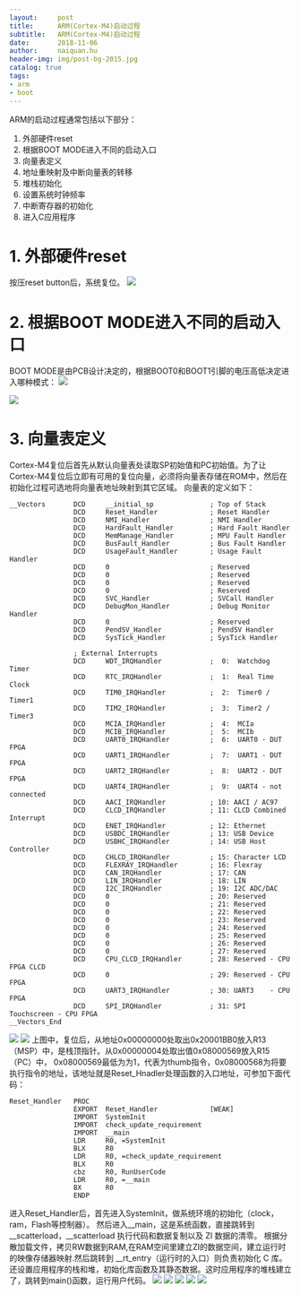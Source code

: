 ```yaml
---
layout:     post
title:      ARM(Cortex-M4)启动过程
subtitle:   ARM(Cortex-M4)启动过程
date:       2018-11-06
author:     naiquan.hu
header-img: img/post-bg-2015.jpg
catalog: true
tags:
- arm
- boot
---
```


ARM的启动过程通常包括以下部分：
1. 外部硬件reset
2. 根据BOOT MODE进入不同的启动入口
3. 向量表定义
4. 地址重映射及中断向量表的转移
5. 堆栈初始化
6. 设置系统时钟频率
7. 中断寄存器的初始化
8. 进入C应用程序

# 1. 外部硬件reset
按压reset button后，系统复位。
![](/images/blog/00001.png)
# 2. 根据BOOT MODE进入不同的启动入口
BOOT MODE是由PCB设计决定的，根据BOOT0和BOOT1引脚的电压高低决定进入哪种模式：
![](/images/blog/00002.png)

![](/images/blog/00003.png)

# 3. 向量表定义
Cortex-M4复位后首先从默认向量表处读取SP初始值和PC初始值。为了让Cortex-M4复位后立即有可用的复位向量，必须将向量表存储在ROM中，然后在初始化过程可选地将向量表地址映射到其它区域。
向量表的定义如下：
```
__Vectors       DCD     __initial_sp              ; Top of Stack
                DCD     Reset_Handler             ; Reset Handler
                DCD     NMI_Handler               ; NMI Handler
                DCD     HardFault_Handler         ; Hard Fault Handler
                DCD     MemManage_Handler         ; MPU Fault Handler
                DCD     BusFault_Handler          ; Bus Fault Handler
                DCD     UsageFault_Handler        ; Usage Fault Handler
                DCD     0                         ; Reserved
                DCD     0                         ; Reserved
                DCD     0                         ; Reserved
                DCD     0                         ; Reserved
                DCD     SVC_Handler               ; SVCall Handler
                DCD     DebugMon_Handler          ; Debug Monitor Handler
                DCD     0                         ; Reserved
                DCD     PendSV_Handler            ; PendSV Handler
                DCD     SysTick_Handler           ; SysTick Handler

                ; External Interrupts
                DCD     WDT_IRQHandler            ;  0:  Watchdog Timer
                DCD     RTC_IRQHandler            ;  1:  Real Time Clock
                DCD     TIM0_IRQHandler           ;  2:  Timer0 / Timer1
                DCD     TIM2_IRQHandler           ;  3:  Timer2 / Timer3
                DCD     MCIA_IRQHandler           ;  4:  MCIa
                DCD     MCIB_IRQHandler           ;  5:  MCIb
                DCD     UART0_IRQHandler          ;  6:  UART0 - DUT FPGA
                DCD     UART1_IRQHandler          ;  7:  UART1 - DUT FPGA
                DCD     UART2_IRQHandler          ;  8:  UART2 - DUT FPGA
                DCD     UART4_IRQHandler          ;  9:  UART4 - not connected
                DCD     AACI_IRQHandler           ; 10: AACI / AC97
                DCD     CLCD_IRQHandler           ; 11: CLCD Combined Interrupt
                DCD     ENET_IRQHandler           ; 12: Ethernet
                DCD     USBDC_IRQHandler          ; 13: USB Device
                DCD     USBHC_IRQHandler          ; 14: USB Host Controller
                DCD     CHLCD_IRQHandler          ; 15: Character LCD
                DCD     FLEXRAY_IRQHandler        ; 16: Flexray
                DCD     CAN_IRQHandler            ; 17: CAN
                DCD     LIN_IRQHandler            ; 18: LIN
                DCD     I2C_IRQHandler            ; 19: I2C ADC/DAC
                DCD     0                         ; 20: Reserved
                DCD     0                         ; 21: Reserved
                DCD     0                         ; 22: Reserved
                DCD     0                         ; 23: Reserved
                DCD     0                         ; 24: Reserved
                DCD     0                         ; 25: Reserved
                DCD     0                         ; 26: Reserved
                DCD     0                         ; 27: Reserved
                DCD     CPU_CLCD_IRQHandler       ; 28: Reserved - CPU FPGA CLCD
                DCD     0                         ; 29: Reserved - CPU FPGA
                DCD     UART3_IRQHandler          ; 30: UART3    - CPU FPGA
                DCD     SPI_IRQHandler            ; 31: SPI Touchscreen - CPU FPGA
__Vectors_End
```
![](/images/blog/00004.png)
![](/images/blog/00005.png)
上图中，复位后，从地址0x00000000处取出0x20001BB0放入R13（MSP）中，是栈顶指针。从0x00000004处取出值0x08000569放入R15（PC）中，
0x08000569最低为为1，代表为thumb指令，0x08000568为将要执行指令的地址，该地址就是Reset_Hnadler处理函数的入口地址，可参加下面代码：
```
Reset_Handler   PROC
                EXPORT  Reset_Handler             [WEAK]
                IMPORT  SystemInit
                IMPORT  check_update_requirement
                IMPORT  __main
                LDR     R0, =SystemInit
                BLX     R0
                LDR     R0, =check_update_requirement
                BLX     R0
                cbz     R0, RunUserCode
                LDR     R0, =__main
                BX      R0
                ENDP
```
进入Reset_Handler后，首先进入SystemInit，做系统环境的初始化（clock，ram，Flash等控制器）。
然后进入__main，这是系统函数，直接跳转到 __scatterload，__scatterload 执行代码和数据复制以及 ZI 数据的清零。
根据分散加载文件，拷贝RW数据到RAM,在RAM空间里建立ZI的数据空间，建立运行时的映像存储器映射.然后跳转到 __rt_entry（运行时的入口）则负责初始化 C 库。还设置应用程序的栈和堆，初始化库函数及其静态数据。这时应用程序的堆栈建立了，跳转到main()函数，运行用户代码。
![](/images/blog/00006.png)
![](/images/blog/00007.png)
![](/images/blog/00008.png)
![](/images/blog/00009.png)
![](/images/blog/00010.png)